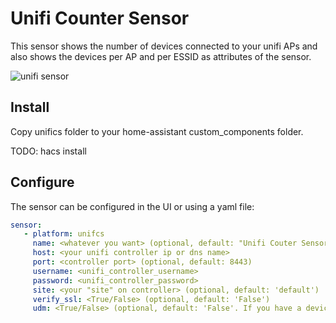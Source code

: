 # Unifi Counter Sensor

This sensor shows the number of devices connected to your unifi APs and also
shows the devices per AP and per ESSID as attributes of the sensor.

![unifi sensor](https://github.com/clyra/homeassistant/blob/master/unifi_sensor.png?raw=true)

## Install

Copy unifics folder to your home-assistant custom_components folder.

TODO: hacs install

## Configure

The sensor can be configured in the UI or using a yaml file:

```yaml
sensor:
   - platform: unifcs
     name: <whatever you want> (optional, default: "Unifi Couter Sensor")
     host: <your unifi controller ip or dns name>
     port: <controller port> (optional, default: 8443)
     username: <unifi_controller_username>
     password: <unifi_controller_password>
     site: <your "site" on controller> (optional, default: 'default')
     verify_ssl: <True/False> (optional, default: 'False')
     udm: <True/False> (optional, default: 'False'. If you have a device running UniFiOS such as a Unifi Dream Machine then use 'True' as the API is different.)
```


